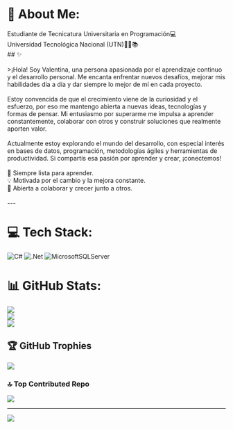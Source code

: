 # 💫 About Me:
Estudiante de Tecnicatura Universitaria en Programación💻<br>Universidad Tecnológica Nacional (UTN)👩‍💻📚<br>## ✨<br><br>>¡Hola! Soy Valentina, una persona apasionada por el aprendizaje continuo y el desarrollo personal. Me encanta enfrentar nuevos desafíos, mejorar mis habilidades día a día y dar siempre lo mejor de mí en cada proyecto.<br><br>Estoy convencida de que el crecimiento viene de la curiosidad y el esfuerzo, por eso me mantengo abierta a nuevas ideas, tecnologías y formas de pensar. Mi entusiasmo por superarme me impulsa a aprender constantemente, colaborar con otros y construir soluciones que realmente aporten valor.<br><br>Actualmente estoy explorando el mundo del desarrollo, con especial interés en bases de datos, programación, metodologías ágiles y herramientas de productividad. Si compartís esa pasión por aprender y crear, ¡conectemos!<br><br>🚀 Siempre lista para aprender.  <br>💡 Motivada por el cambio y la mejora constante.  <br>🤝 Abierta a colaborar y crecer junto a otros.<br><br>---



# 💻 Tech Stack:
![C#](https://img.shields.io/badge/c%23-%23239120.svg?style=for-the-badge&logo=csharp&logoColor=white) ![.Net](https://img.shields.io/badge/.NET-5C2D91?style=for-the-badge&logo=.net&logoColor=white) ![MicrosoftSQLServer](https://img.shields.io/badge/Microsoft%20SQL%20Server-CC2927?style=for-the-badge&logo=microsoft%20sql%20server&logoColor=white)
# 📊 GitHub Stats:
![](https://github-readme-stats.vercel.app/api?username=valenbus&theme=nightowl&hide_border=false&include_all_commits=false&count_private=false)<br/>
![](https://nirzak-streak-stats.vercel.app/?user=valenbus&theme=nightowl&hide_border=false)<br/>
![](https://github-readme-stats.vercel.app/api/top-langs/?username=valenbus&theme=nightowl&hide_border=false&include_all_commits=false&count_private=false&layout=compact)

## 🏆 GitHub Trophies
![](https://github-profile-trophy.vercel.app/?username=valenbus&theme=tokyonight&no-frame=false&no-bg=true&margin-w=4)

### 🔝 Top Contributed Repo
![](https://github-contributor-stats.vercel.app/api?username=valenbus&limit=5&theme=dark&combine_all_yearly_contributions=true)

---
[![](https://visitcount.itsvg.in/api?id=valenbus&icon=0&color=0)](https://visitcount.itsvg.in)

<!-- Proudly created with GPRM ( https://gprm.itsvg.in ) -->

